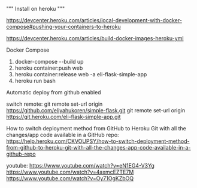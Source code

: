 """
Install on heroku
"""

https://devcenter.heroku.com/articles/local-development-with-docker-compose#pushing-your-containers-to-heroku

https://devcenter.heroku.com/articles/build-docker-images-heroku-yml




Docker Compose
1. docker-compose --build up
2. heroku container:push web
3. heroku container:release web -a eli-flask-simple-app
4. heroku run bash

Automatic deploy from github enabled

switch remote:
git remote set-url origin https://github.com/eliyahukoren/simple-flask.git
git remote set-url origin https://git.heroku.com/eli-flask-simple-app.git

How to switch deployment method from GitHub to Heroku Git with all the changes/app code available in a GitHub repo:
https://help.heroku.com/CKVOUPSY/how-to-switch-deployment-method-from-github-to-heroku-git-with-all-the-changes-app-code-available-in-a-github-repo

youtube:
https://www.youtube.com/watch?v=eN1EG4-V3Yg
https://www.youtube.com/watch?v=4axmcEZTE7M
https://www.youtube.com/watch?v=Oy71OgKZbOQ